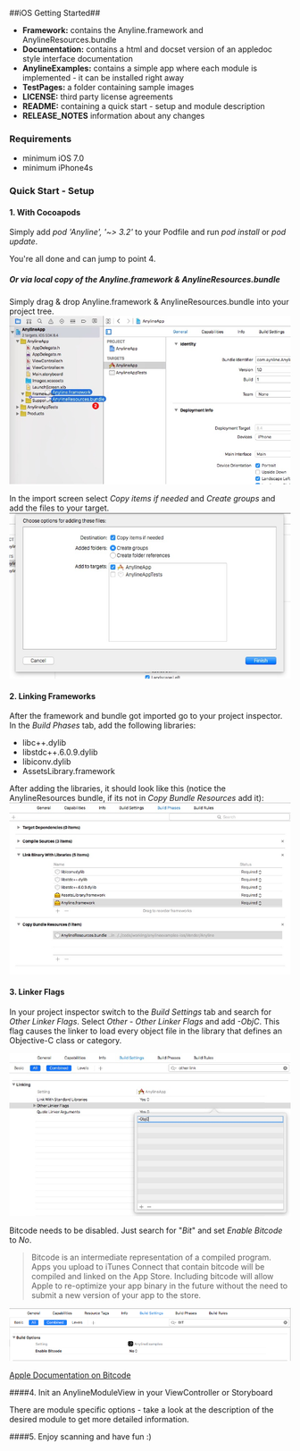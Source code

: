 ##iOS Getting Started##

- **Framework:**        contains the Anyline.framework and AnylineResources.bundle
- **Documentation:**    contains a html and docset version of an appledoc style interface documentation
- **AnylineExamples:**  contains a simple app where each module is implemented - it can be installed right away
- **TestPages:** 		a folder containing sample images
- **LICENSE:** 			third party license agreements
- **README:**			containing a quick start - setup and module description
- **RELEASE_NOTES**		information about any changes


### Requirements

- minimum iOS 7.0
- minimum iPhone4s


### Quick Start - Setup

#### 1. With Cocoapods

Simply add *pod 'Anyline', '~> 3.2'* to your Podfile and run *pod install* or *pod update*.

You're all done and can jump to point 4. 

##### Or via local copy of the Anyline.framework & AnylineResources.bundle

Simply drag & drop Anyline.framework & AnylineResources.bundle into your project tree.
![Add Frameworks](images/AddFramework.jpg)


In the import screen select *Copy items if needed* and *Create groups* and add the files to your target.
![Copy Frameworks](images/CopyFramework.jpg)

#### 2. Linking Frameworks

After the framework and bundle got imported go to your project inspector. In the *Build Phases* tab, add the following libraries:

- libc++.dylib
- libstdc++.6.0.9.dylib
- libiconv.dylib
- AssetsLibrary.framework

After adding the libraries, it should look like this (notice the AnylineResources bundle, if its not in *Copy Bundle Resources* add it):
![Link Frameworks](images/LinkFrameworks.jpg)

#### 3. Linker Flags

In your project inspector switch to the *Build Settings* tab  and search for *Other Linker Flags*. Select
*Other - Other Linker Flags* and add *-ObjC*.
This flag causes the linker to load every object file in the library that defines an Objective-C class or category.

![Linker Flags](images/LinkerFlags.jpg)

Bitcode needs to be disabled. Just search for "*Bit*" and set *Enable Bitcode* to *No*.

> Bitcode is an intermediate representation of a compiled program. Apps you upload to iTunes Connect that contain bitcode will be compiled and linked on the App Store. Including bitcode will allow Apple to re-optimize your app binary in the future without the need to submit a new version of your app to the store.

![Linker Flags](images/iOS_build_bitcode.png)

[Apple Documentation on Bitcode](https://developer.apple.com/library/prerelease/ios/documentation/IDEs/Conceptual/AppDistributionGuide/AppThinning/AppThinning.html)

####4. Init an AnylineModuleView in your ViewController or Storyboard

There are module specific options - take a look at the description of the desired module to get more detailed information.

####5. Enjoy scanning and have fun :)
